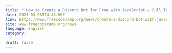 ```yaml
---
title: " How to Create a Discord Bot for Free with JavaScript – Full Tutorial "
date: 2021-03-08T14:45:50Z
link: https://www.freecodecamp.org/news/create-a-discord-bot-with-javascript-nodejs/?utm_medium=RSS&utm_source=news.12bit.vn
site: www.freecodecamp.org/news
language: English
category:
  -   
draft: false
---
```


